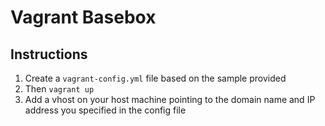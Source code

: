 # Vagrant Basebox

## Instructions

1. Create a `vagrant-config.yml` file based on the sample provided
2. Then `vagrant up`
3. Add a vhost on your host machine pointing to the domain name and IP address you specified in the config file
